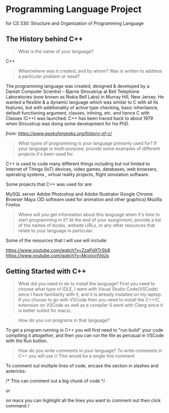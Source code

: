 # Programming Language Project
for CS 330: Structure and Organization of Programming Language


## The History behind C++
>What is the name of your language?

C++

>When/where was it created, and by whom? Was is written to address a particular problem or need?

The programming language was created, designed & developed by a Danish Computer Scientist – Bjarne Stroustrup at Bell Telephone Laboratories (now known as Nokia Bell Labs) in Murray Hill, New Jersey. He wanted a flexible & a dynamic language which was similar to C with all its features, but with additionality of active type checking, basic inheritance, default functioning argument, classes, inlining, etc. and hence C with Classes (C++) was launched. C++ has been traced back to about 1979 when Stroustrup was doing some development for his PhD.

*from: https://www.geeksforgeeks.org/history-of-c/*

>What types of programming is your language primarily used for? If your language is multi-purpose, provide some examples of different projects it's been used for.

C++ is used to code many different things including but not limited to Internet of Things (IoT) devices, video games, databases, web browsers, operating systems , virtual reality projects, flight simulation software.

Some projects that C++ was used for are:

MySQL server
Adobe Photoshop and Adobe Illustrator
Google Chrome Browser
Maya (3D software used for animation and other graphics)
Mozilla Firefox


>Where will you get information about this language when it's time to start programming in it? At the end of your assignment, provide a list of the names of books, website URLs, or any other resources that relate to your language in particular.

Some of the resources that I will use will include: 

https://www.youtube.com/watch?v=ZzaPdXTrSb8
https://www.youtube.com/watch?v=McojvctVsUs


## Getting Started with C++
>What did you need to do to install the language?
First you need to choose what type of IDLE, I went with Visual Studio Code(VSCode) since I have familiarity with it, and it is already installed on my laptop. If you choose to go with VSCode then you need to install the C++/C extension on VSCode as well as a compiler (I went with Clang since it is better suited for macs). 

>How do you run programs in that language?

To get a program running in C++ you will first need to "run build" your code compilling it altogether, and then you can run the file as perusual in VSCode with the Run button. 

>How do you write comments in your language?
To write comments in C++ you will use // This would be a single line comment

To comment out multiple lines of code, encase the section in slashes and astericks:

/* This can comment out a big chunk of code */

or 

on macs you can highlight all the lines you want to comment out then click command /

